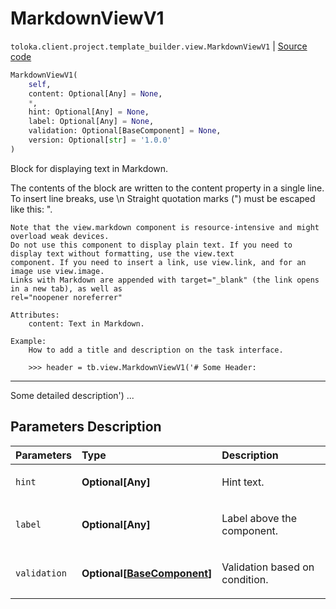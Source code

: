 # MarkdownViewV1
`toloka.client.project.template_builder.view.MarkdownViewV1` | [Source code](https://github.com/Toloka/toloka-kit/blob/v1.1.3/src/client/project/template_builder/view.py#L359)

```python
MarkdownViewV1(
    self,
    content: Optional[Any] = None,
    *,
    hint: Optional[Any] = None,
    label: Optional[Any] = None,
    validation: Optional[BaseComponent] = None,
    version: Optional[str] = '1.0.0'
)
```

Block for displaying text in Markdown.


The contents of the block are written to the content property in a single line. To insert line breaks, use \n
    Straight quotation marks (") must be escaped like this: \".

    Note that the view.markdown component is resource-intensive and might overload weak devices.
    Do not use this component to display plain text. If you need to display text without formatting, use the view.text
    component. If you need to insert a link, use view.link, and for an image use view.image.
    Links with Markdown are appended with target="_blank" (the link opens in a new tab), as well as
    rel="noopener noreferrer"

    Attributes:
        content: Text in Markdown.

    Example:
        How to add a title and description on the task interface.

        >>> header = tb.view.MarkdownViewV1('# Some Header:
---
Some detailed description')
        ...

## Parameters Description

| Parameters | Type | Description |
| :----------| :----| :-----------|
`hint`|**Optional\[Any\]**|<p>Hint text.</p>
`label`|**Optional\[Any\]**|<p>Label above the component.</p>
`validation`|**Optional\[[BaseComponent](toloka.client.project.template_builder.base.BaseComponent.md)\]**|<p>Validation based on condition.</p>
